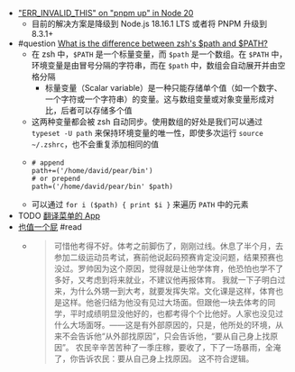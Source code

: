 - ["ERR_INVALID_THIS" on "pnpm up" in Node 20](https://github.com/pnpm/pnpm/issues/6424)
	- 目前的解决方案是降级到 Node.js 18.16.1 LTS 或者将 PNPM 升级到 8.3.1+
- #question [What is the difference between zsh's $path and $PATH?](https://superuser.com/questions/1447936/what-is-the-difference-between-zshs-path-and-path)
	- 在 zsh 中，`$PATH` 是一个标量变量，而 `$path` 是一个数组。在 `$PATH` 中，环境变量是由冒号分隔的字符串，而在 `$path` 中，数组会自动展开并由空格分隔
		- 标量变量（Scalar variable）是一种只能存储单个值（如一个数字、一个字符或一个字符串）的变量。这与数组变量或对象变量形成对比，后者可以存储多个值
	- 这两种变量都会被 zsh 自动同步。使用数组的好处是我们可以通过 `typeset -U path` 来保持环境变量的唯一性，即使多次运行 `source ~/.zshrc`，也不会重复添加相同的值
	- ```
	  # append
	  path+=('/home/david/pear/bin')
	  # or prepend
	  path=('/home/david/pear/bin' $path)
	  ```
	- 可以通过 `for i ($path) { print $i }` 来遍历 `PATH` 中的元素
- TODO [翻译菜单的 App](https://twitter.com/waylybaye/status/1673160245894586374)
- [也值一个屁](https://www.douban.com/note/850727749/?_i=7836028n57cyHp) #read
	- > 可惜他考得不好。体考之前脚伤了，刚刚过线。休息了半个月，去参加二级运动员考试，赛前他说起码预赛肯定没问题，结果预赛也没过。罗帅因为这个原因，觉得就是让他学体育，他恐怕也学不了多好，又考虑到将来就业，不建议他再报体育。
	  我就一下子明白过来，为什么外甥一到大考，就要发挥失常。文化课是这样，体育也是这样。他爸归结为他没有见过大场面。但跟他一块去体考的同学，平时成绩明显没他好的，也都考得个个比他好。人家也没见过什么大场面呀。——这是有外部原因的，只是，他所处的环境，从来不会告诉他“从外部找原因”，只会告诉他，“要从自己身上找原因”。
	  农民辛辛苦苦种了一季庄稼，要收了，下了一场暴雨，全淹了，你告诉农民：要从自己身上找原因。
	  这不符合逻辑。